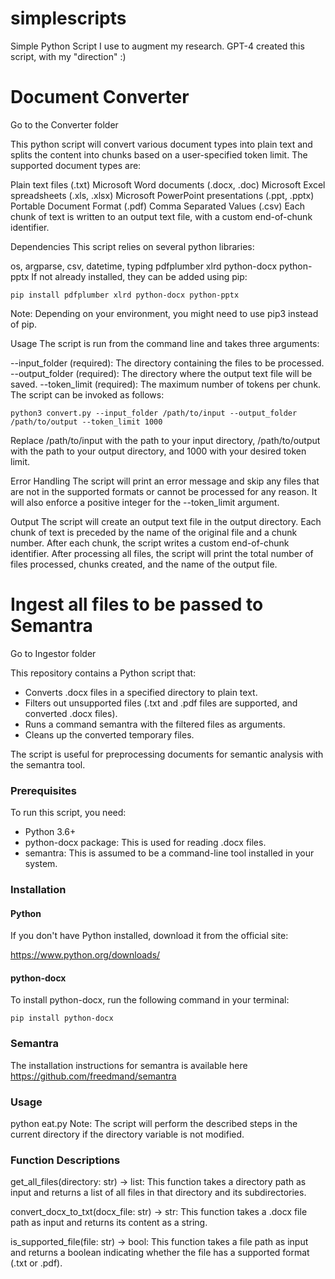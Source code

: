 # simplescripts
Simple Python Script I use to augment my research. GPT-4 created this script, with my "direction" :)

# Document Converter

Go to the Converter folder

This python script will convert various document types into plain text and splits the content into chunks based on a user-specified token limit. The supported document types are:

Plain text files (.txt)
Microsoft Word documents (.docx, .doc)
Microsoft Excel spreadsheets (.xls, .xlsx)
Microsoft PowerPoint presentations (.ppt, .pptx)
Portable Document Format (.pdf)
Comma Separated Values (.csv)
Each chunk of text is written to an output text file, with a custom end-of-chunk identifier.

Dependencies
This script relies on several python libraries:

os, argparse, csv, datetime, typing
pdfplumber
xlrd
python-docx
python-pptx
If not already installed, they can be added using pip:

```
pip install pdfplumber xlrd python-docx python-pptx
```

Note: Depending on your environment, you might need to use pip3 instead of pip.


Usage
The script is run from the command line and takes three arguments:

--input_folder (required): The directory containing the files to be processed.
--output_folder (required): The directory where the output text file will be saved.
--token_limit (required): The maximum number of tokens per chunk.
The script can be invoked as follows:

```
python3 convert.py --input_folder /path/to/input --output_folder /path/to/output --token_limit 1000
```

Replace /path/to/input with the path to your input directory, /path/to/output with the path to your output directory, and 1000 with your desired token limit.

Error Handling
The script will print an error message and skip any files that are not in the supported formats or cannot be processed for any reason. It will also enforce a positive integer for the --token_limit argument.

Output
The script will create an output text file in the output directory. Each chunk of text is preceded by the name of the original file and a chunk number. After each chunk, the script writes a custom end-of-chunk identifier. After processing all files, the script will print the total number of files processed, chunks created, and the name of the output file.


# Ingest all files to be passed to Semantra

Go to Ingestor folder

This repository contains a Python script that:

- Converts .docx files in a specified directory to plain text.
- Filters out unsupported files (.txt and .pdf files are supported, and converted .docx files).
- Runs a command semantra with the filtered files as arguments.
- Cleans up the converted temporary files.

The script is useful for preprocessing documents for semantic analysis with the semantra tool.

### Prerequisites
To run this script, you need:

- Python 3.6+
- python-docx package: This is used for reading .docx files.
- semantra: This is assumed to be a command-line tool installed in your system.

### Installation
#### Python
If you don't have Python installed, download it from the official site:

https://www.python.org/downloads/

#### python-docx

To install python-docx, run the following command in your terminal:

```
pip install python-docx
```

### Semantra
The installation instructions for semantra is available here https://github.com/freedmand/semantra

### Usage

python eat.py
Note: The script will perform the described steps in the current directory if the directory variable is not modified.

### Function Descriptions

get_all_files(directory: str) -> list:
This function takes a directory path as input and returns a list of all files in that directory and its subdirectories.

convert_docx_to_txt(docx_file: str) -> str:
This function takes a .docx file path as input and returns its content as a string.

is_supported_file(file: str) -> bool:
This function takes a file path as input and returns a boolean indicating whether the file has a supported format (.txt or .pdf).
